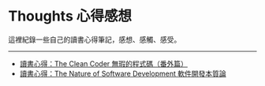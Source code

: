 Thoughts 心得感想
===========================

這裡紀錄一些自己的讀書心得筆記，感想、感觸、感受。

* * *

* [讀書心得：The Clean Coder 無瑕的程式碼（番外篇）](ArticalThoughts_TheCleanCoderExtra.md "認識專業主義吧！")
* [讀書心得：The Nature of Software Development 軟件開發本質論](ArticalThoughts_TheNatureOfSoftwareDevelopment.md "來看看什麼是開發的本質！")
